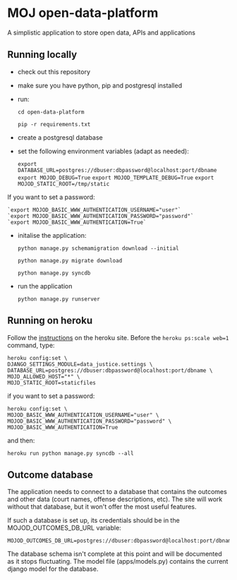 MOJ open-data-platform
======================

A simplistic application to store open data, APIs and applications


Running locally
---------------

- check out this repository
- make sure you have python, pip and postgresql installed
- run:

    `cd open-data-platform`

    `pip -r requirements.txt`

- create a postgresql database
- set the following environment variables (adapt as needed):

    `export DATABASE_URL=postgres://dbuser:dbpassword@localhost:port/dbname`
    `export MOJOD_DEBUG=True`
    `export MOJOD_TEMPLATE_DEBUG=True`
    `export MOJOD_STATIC_ROOT=/tmp/static`

If you want to set a password:

    `export MOJOD_BASIC_WWW_AUTHENTICATION_USERNAME="user"`
    `export MOJOD_BASIC_WWW_AUTHENTICATION_PASSWORD="password"`
    `export MOJOD_BASIC_WWW_AUTHENTICATION=True`


- initalise the application:

    `python manage.py schemamigration download --initial`

    `python manage.py migrate download`

    `python manage.py syncdb`

- run the application

    `python manage.py runserver`


Running on heroku
-----------------

Follow the [instructions](https://devcenter.heroku.com/articles/getting-started-with-django) on the heroku site. Before the `heroku ps:scale web=1` command, type:

    heroku config:set \
    DJANGO_SETTINGS_MODULE=data_justice.settings \
    DATABASE_URL=postgres://dbuser:dbpassword@localhost:port/dbname \
    MOJD_ALLOWED_HOST="*" \
    MOJD_STATIC_ROOT=staticfiles

if you want to set a password:

    heroku config:set \
    MOJOD_BASIC_WWW_AUTHENTICATION_USERNAME="user" \
    MOJOD_BASIC_WWW_AUTHENTICATION_PASSWORD="password" \
    MOJOD_BASIC_WWW_AUTHENTICATION=True

and then:

    heroku run python manage.py syncdb --all

Outcome database
----------------

The application needs to connect to a database that contains the outcomes and other data (court names, offense descriptions, etc). The site will work without that database, but it won't offer the most useful features.

If such a database is set up, its credentials should be in the MOJOD_OUTCOMES_DB_URL variable:

    MOJOD_OUTCOMES_DB_URL=postgres://dbuser:dbpassword@localhost:port/dbname


The database schema isn't complete at this point and will be documented as it stops fluctuating. The model file (apps/models.py) contains the current django model for the database.
